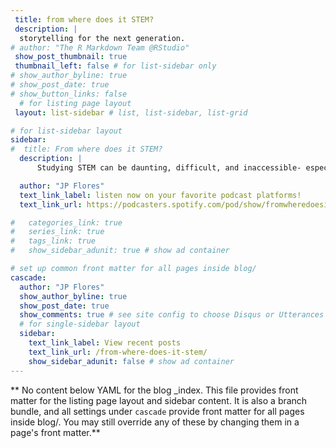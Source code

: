 ```yaml
---
 title: from where does it STEM?
 description: |
  storytelling for the next generation.
# author: "The R Markdown Team @RStudio"
 show_post_thumbnail: true
 thumbnail_left: false # for list-sidebar only
# show_author_byline: true
# show_post_date: true
# show_button_links: false
  # for listing page layout
 layout: list-sidebar # list, list-sidebar, list-grid

# for list-sidebar layout
sidebar: 
#  title: From where does it STEM?
  description: |
      Studying STEM can be daunting, difficult, and inaccessible- especially to students in marginalized, underrepresented communities Prominent scientists seem to have something "innate"" which discourages students from pursuing STEM. However, there is more than meets the eye. In this podcast, I set out to capture stories of resilience, scientific journeys, and inspiration that have built and shaped many diverse scientists. We want to get down to the roots and ask the real question... from where does it STEM?

  author: "JP Flores"
  text_link_label: listen now on your favorite podcast platforms!
  text_link_url: https://podcasters.spotify.com/pod/show/fromwheredoesitstem

#   categories_link: true
#   series_link: true
#   tags_link: true
#   show_sidebar_adunit: true # show ad container

# set up common front matter for all pages inside blog/
cascade:
  author: "JP Flores"
  show_author_byline: true
  show_post_date: true
  show_comments: true # see site config to choose Disqus or Utterances
  # for single-sidebar layout
  sidebar:
    text_link_label: View recent posts
    text_link_url: /from-where-does-it-stem/
    show_sidebar_adunit: false # show ad container
---
```


** No content below YAML for the blog _index. This file provides front matter for the listing page layout and sidebar content. It is also a branch bundle, and all settings under `cascade` provide front matter for all pages inside blog/. You may still override any of these by changing them in a page's front matter.**
